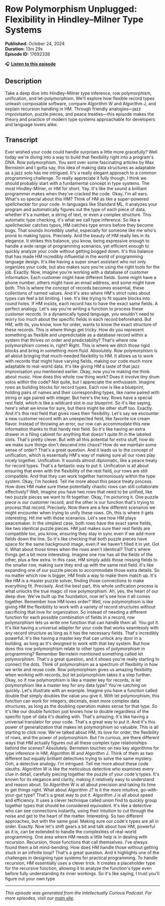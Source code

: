 # Row Polymorphism Unplugged: Flexibility in Hindley–Milner Type Systems

**Published:** October 24, 2024  
**Duration:** 13m 29s  
**Episode ID:** 17692338

🎧 **[Listen to this episode](https://intellectuallycurious.buzzsprout.com/2529712/episodes/17692338-row-polymorphism-unplugged-flexibility-in-hindley–milner-type-systems)**

## Description

Take a deep dive into Hindley–Milner type inference, row polymorphism, unification, and let-polymorphism. We'll explore how flexible record types unleash composable software, compare Algorithm W and Algorithm J, and explain recursion handling in HM. Through friendly analogies—jazz improvisation, puzzle pieces, and peace treaties—this episode makes the theory and practice of modern type systems approachable for developers and language lovers alike.

## Transcript

Ever wished your code could handle surprises a little more gracefully? Well today we're diving into a way to build that flexibility right into a program's DNA. Row polymorphism. You sent over some fascinating articles by Max Bernstein and I gotta say, this idea of making data structures as adaptable as a jazz solo has me intrigued. It's a really elegant approach to a common programming challenge. To really appreciate it fully though, I think we should probably start with a fundamental concept in type systems. The most Hindley-Milner, or HM for short. Yay. It's like the sound a brilliant programmer makes when they've cracked the code. Okay, I'm all ears. What's so special about this HM? Think of HM as like a super-powered spellchecker for your code. In languages like Standard ML, it analyzes your program and automatically figures out the type of each piece of data, whether it's a number, a string of text, or even a complex structure. This automatic type checking, it's what we call type inference. So like a spellchecker catches typos, HM catches type errors before they become bugs. That sounds incredibly useful, especially for someone like me who's prone to making typos. Precisely. And the beauty of HM really lies in its elegance. It strikes this balance, you know, being expressive enough to handle a wide range of programming scenarios, yet efficient enough to quickly analyze your code without getting bogged down. It's this balance that has made HM incredibly influential in the world of programming language design. It's like having a super smart assistant who not only organizes your code, but also makes sure you're using the right tools for the job. Exactly. Now, imagine you're working with a database of customer information. Each customer might have different fields. Some might have a phone number, others might have an email address, and some might have both. This is where the concept of records becomes essential, these collections of named values. And it's also where HM's strict rules about types can feel a bit limiting. I see. It's like trying to fit square blocks into round holes. If HM insists, each record has to have the exact same fields. A perfect analogy. Let's say you're writing a function to process these customer records. In a dynamically typed language, you wouldn't need to worry too much about the specific fields in each record beforehand. But HM, with its, you know, love for order, wants to know the exact structure of these records. This is where things get tricky. How do you represent something as flexible and unpredictable as a database record within a system that thrives on order and predictability? That's where row polymorphism comes in, right? Right. This is where we ditch those rigid blocks and bring in something more fluid. Absolutely. Row polymorphism is all about bringing that much-needed flexibility to HM. It allows us to work with records that might have varying fields, making our code much more adaptable to real-world data. It's like giving HM a taste of that jazz improvisation you mentioned earlier. Okay, now you're making me think about music. How does this whole row thing work? Does it involve tiny drum solos within the code? Not quite, but I appreciate the enthusiasm. Imagine rows as building blocks for record types. Each row is like a blueprint, holding pairs of names and their corresponding types, like name paired with string or age paired with integer. But here's the key. Rows have a special rest field, which is like a wildcard slot in our blueprint. So it's like saying, here's what we know for sure, but there might be other stuff too. Exactly. And it's this rest field that gives rows their flexibility. Let's say we encounter a new customer record with an unexpected field, like favorite ice cream flavor. Instead of throwing an error, our row can accommodate this new information thanks to that handy rest field. So it's like having an extra drawer in a filing cabinet for anything that doesn't quite fit in the labeled slots. That's pretty clever. But with all this potential for extra stuff, how do we make sure things don't descend into chaos? How do we maintain some sense of order? That's a great question. And it leads us to the concept of unification, which is essentially HM's way of making sure all our rows play nicely together. Unification. It sounds almost diplomatic, like a peace treaty for record types. That's a fantastic way to put it. Unification is all about ensuring that even with the flexibility of the rest field, our rows are still compatible. And that they can work together harmoniously within the type system. Okay, I'm hooked. Tell me more about this peace treaty process. How does HM make sure these potentially chaotic rows can still collaborate effectively? Well, imagine you have two rows that need to be unified, like two puzzle pieces we want to fit together. Okay, I'm picturing it. One puzzle piece is our customer record, and the other is our function that's trying to process that record. Precisely. Now there are a few different scenarios we might encounter when trying to unify these rows. Oh, this is where it gets interesting. Hit me with those scenarios. Let's see how HM plays peacemaker. In the simplest case, both rows have the exact same fields, like two identical puzzle pieces. HM just makes sure their rest fields are compatible too, you know, ensuring they stay in sync even if we add more fields down the line. So it's like checking that both puzzle pieces have space for the same background image, even if we haven't filled it in yet. Got it. What about those times when the rows aren't identical? That's where things get a bit more interesting. Imagine one row has all the fields of the other, plus a few extra. In this case, HM simply adds those missing fields to the smaller row, making sure they end up with the same rest field. It's like expanding one of our puzzle pieces to accommodate those extra details. So no matter which row is bigger, HM finds a way to make them match up. It's like HM is a master puzzle solver, finding those connections to make everything fit. Precisely. And the best part, this whole unification process is what unlocks the true magic of row polymorphism. Ah, yes, the heart of our deep dive. We've built up the foundation, now let's see how it all comes together. Remember how HM loves order? Well, row polymorphism is like giving HM the flexibility to work with a variety of record structures without sacrificing that love for organization. So instead of needing a different function for each possible combination of fields in a record, row polymorphism lets us write one function that can handle them all. You got it. It's like having a universal adapter for your code that works seamlessly with any record structure as long as it has the necessary fields. That's incredibly powerful. It's like having a master key that can unlock any door in a building, as long as it's designed to work with that key system. But how does this row polymorphism relate to other types of polymorphism in programming? Remember Bernstein mentioned something called let polymorphism. That's a great question, and it shows you're really starting to connect the dots. Think of polymorphism as a spectrum of flexibility in how we write and reuse code. Row polymorphism gives us amazing flexibility when working with records, but let polymorphism takes it a step further. Okay, so if row polymorphism is like a master key for records, is let polymorphism like a master key for any data type? You're catching on quickly. Let's illustrate with an example. Imagine you have a function called double that simply doubles the value you give it. With let polymorphism, this function can work for integers, decimals, even more complex data structures, as long as the doubling operation makes sense for that type. So it's like our double function just knows how to double regardless of the specific type of data it's dealing with. That's amazing. It's like having a universal translator for your code. That's a great way to put it. And it's this power of generalization that makes let polymorphism so valuable. This is all starting to click now. We've talked about HM, its love for order, the flexibility of rows, and the power of polymorphism. But I'm curious, are there different ways that HM actually figures out all these complex type relationships behind the scenes? Absolutely. Bernstein touches on two key algorithms for type inference in HM, Algorithm W and Algorithm J. Think of them as two different but equally brilliant detectives trying to solve the same mystery. Ooh, a detective analogy. I'm intrigued. Tell me more about these code sleuths. Algorithm W is like the meticulous detective who examines every clue in detail, carefully piecing together the puzzle of your code's types. It's known for its elegance and clarity, making it relatively easy to understand and reason about. So Algorithm W is all about precision and taking its time to get things right. What about Algorithm J? Is it the more intuitive, go-with-your-gut type? That's a great way to put it. Algorithm J is all about speed and efficiency. It uses a clever technique called union find to quickly group together types that should be considered equivalent. It's like a detective who can see connections instantly, using their intuition to cut through the noise and get to the heart of the matter. Interesting. So two different approaches, but with the same goal. Making sure our code's types are all in order. Exactly. Now let's shift gears a bit and talk about how HM, powerful as it is, can be extended to handle the complexities of real-world programming. One area where HM needs a little help is in dealing with recursion. Recursion, those functions that call themselves. I've always found them a bit mind-bending. How does HM handle those without getting stuck in an infinite loop? That's a great question. And it highlights one of the challenges in designing type systems for practical programming. To handle recursion, HM essentially uses a clever trick. It creates a placeholder type for the recursive function, allowing it to analyze the function's type even before fully understanding its inner workings. So it's like saying, I trust you'll figure out your own type

---
*This episode was generated from the Intellectually Curious Podcast. For more episodes, visit our [main site](https://intellectuallycurious.buzzsprout.com).*
